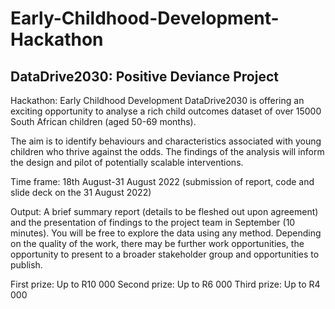 # Early-Childhood-Development-Hackathon
## DataDrive2030: Positive Deviance Project
Hackathon: Early Childhood Development
DataDrive2030 is offering an exciting opportunity to analyse a rich child outcomes dataset of over 15000 South African children (aged 50-69 months).

The aim is to identify behaviours and characteristics associated with young children who thrive against the odds. The findings of the analysis will inform the design and pilot of potentially scalable interventions.

Time frame: 18th August-31 August 2022 (submission of report, code and slide deck on the 31 August 2022)

Output: A brief summary report (details to be fleshed out upon agreement) and the presentation of findings to the project team in September (10 minutes). You will be free to explore the data using any method. Depending on the quality of the work, there may be further work opportunities, the opportunity to present to a broader stakeholder group and opportunities to publish.

First prize: Up to R10 000
Second prize: Up to R6 000
Third prize: Up to R4 000
